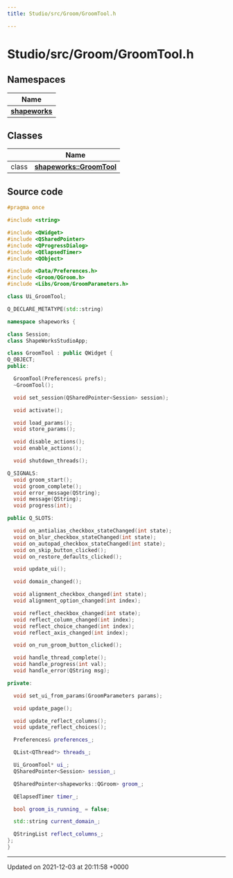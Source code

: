 ```yaml
---
title: Studio/src/Groom/GroomTool.h

---
```


# Studio/src/Groom/GroomTool.h



## Namespaces

| Name           |
| -------------- |
| **[shapeworks](../Namespaces/namespaceshapeworks.md)**  |

## Classes

|                | Name           |
| -------------- | -------------- |
| class | **[shapeworks::GroomTool](../Classes/classshapeworks_1_1GroomTool.md)**  |




## Source code

```cpp
#pragma once

#include <string>

#include <QWidget>
#include <QSharedPointer>
#include <QProgressDialog>
#include <QElapsedTimer>
#include <QObject>

#include <Data/Preferences.h>
#include <Groom/QGroom.h>
#include <Libs/Groom/GroomParameters.h>

class Ui_GroomTool;

Q_DECLARE_METATYPE(std::string)

namespace shapeworks {

class Session;
class ShapeWorksStudioApp;

class GroomTool : public QWidget {
Q_OBJECT;
public:

  GroomTool(Preferences& prefs);
  ~GroomTool();

  void set_session(QSharedPointer<Session> session);

  void activate();

  void load_params();
  void store_params();

  void disable_actions();
  void enable_actions();

  void shutdown_threads();

Q_SIGNALS:
  void groom_start();
  void groom_complete();
  void error_message(QString);
  void message(QString);
  void progress(int);

public Q_SLOTS:

  void on_antialias_checkbox_stateChanged(int state);
  void on_blur_checkbox_stateChanged(int state);
  void on_autopad_checkbox_stateChanged(int state);
  void on_skip_button_clicked();
  void on_restore_defaults_clicked();

  void update_ui();

  void domain_changed();

  void alignment_checkbox_changed(int state);
  void alignment_option_changed(int index);

  void reflect_checkbox_changed(int state);
  void reflect_column_changed(int index);
  void reflect_choice_changed(int index);
  void reflect_axis_changed(int index);

  void on_run_groom_button_clicked();

  void handle_thread_complete();
  void handle_progress(int val);
  void handle_error(QString msg);

private:

  void set_ui_from_params(GroomParameters params);

  void update_page();

  void update_reflect_columns();
  void update_reflect_choices();

  Preferences& preferences_;

  QList<QThread*> threads_;

  Ui_GroomTool* ui_;
  QSharedPointer<Session> session_;

  QSharedPointer<shapeworks::QGroom> groom_;

  QElapsedTimer timer_;

  bool groom_is_running_ = false;

  std::string current_domain_;

  QStringList reflect_columns_;
};
}
```


-------------------------------

Updated on 2021-12-03 at 20:11:58 +0000

